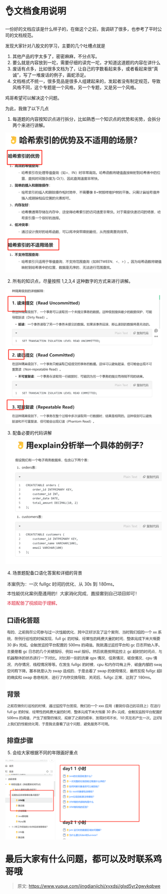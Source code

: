 # 👌文档食用说明

一份好的文档应该是什么样子的，在做这个之前，我调研了很多，也参考了平时公司的文档规范。

发现大家针对八股文的学习，主要的几个吐槽点就是

1. 其他产品的字太多了，密密麻麻，不分点写。
2. 要么就是内容放到一坨，需要仔细的读完一坨，才知道这道题的内容在讲什么
3. 废话有点多，比如很多文档为了，让自己的字数看起来多，或者看起来很“真诚”，写了一堆废话的例子，画蛇添足。
4. 文档格式不统一，很多竞品是很多人组建起来的，发起者没有制定规范，导致风格不同，这个专题是一个风格，另一个专题，又是另一个风格。



鸡哥希望可以解决这个问题。

为此，我做了以下几点

1. 每道题的内容按知识点进行拆分，比如熟悉一个知识点的优势和劣势，会拆分两个来进行讲解。

![1721547364101-86bb0ebd-1f2d-4bb1-b42e-d67b3665369c.png](./img/qgN9t_uZl3jFdZ6r/1721547364101-86bb0ebd-1f2d-4bb1-b42e-d67b3665369c-059085.png)

2. 所有的知识点，尽量按照 1,2,3,4 这种数字的方式来进行讲解。

![1721547470733-6ca8cfe3-99c6-4565-817d-94e2033d5e5c.png](./img/qgN9t_uZl3jFdZ6r/1721547470733-6ca8cfe3-99c6-4565-817d-94e2033d5e5c-806867.png)

3. 配备必要的代码讲解

![1721547514092-7be543b1-c288-42e7-bc50-cb5710d16627.png](./img/qgN9t_uZl3jFdZ6r/1721547514092-7be543b1-c288-42e7-bc50-cb5710d16627-321304.png)

4. 场景题配备口语化答案和详细的背景

![1721547561994-6712fe1c-9696-4282-8b97-68a2c7900348.png](./img/qgN9t_uZl3jFdZ6r/1721547561994-6712fe1c-9696-4282-8b97-68a2c7900348-402806.png)

5. 会给大家根据不同的年限画好重点

![1721547699137-2793b536-50cf-4012-92f2-6e3f4b251f32.png](./img/qgN9t_uZl3jFdZ6r/1721547699137-2793b536-50cf-4012-92f2-6e3f4b251f32-030881.png)

# 最后大家有什么问题，都可以及时联系鸡哥哦


> 原文: <https://www.yuque.com/jingdianjichi/xyxdsi/glxd5yr2gwvkqbwe>